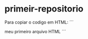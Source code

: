 # primeir-repositorio

Para copiar o codigo em HTML:
´´´
<html>
</html>meu primeiro arquivo HTML</h1>
<html>
´´´
